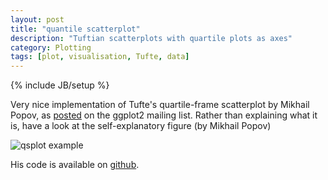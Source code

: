 ```yaml
---
layout: post
title: "quantile scatterplot"
description: "Tuftian scatterplots with quartile plots as axes"
category: Plotting
tags: [plot, visualisation, Tufte, data]
---
```

{% include JB/setup %}

Very nice implementation of Tufte's quartile-frame scatterplot by Mikhail Popov, as [posted](https://groups.google.com/forum/?fromgroups#!topic/ggplot2/mtdZtMKG5qI) on the ggplot2 mailing list. Rather than explaining what it is, have a look at the self-explanatory figure (by Mikhail Popov)

![qsplot example](http://lgatto.github.com/tipsntRicks/inst/images/qsplot.png)

His code is available on [github](https://github.com/bearloga/Quartile-frame-Scatterplot).